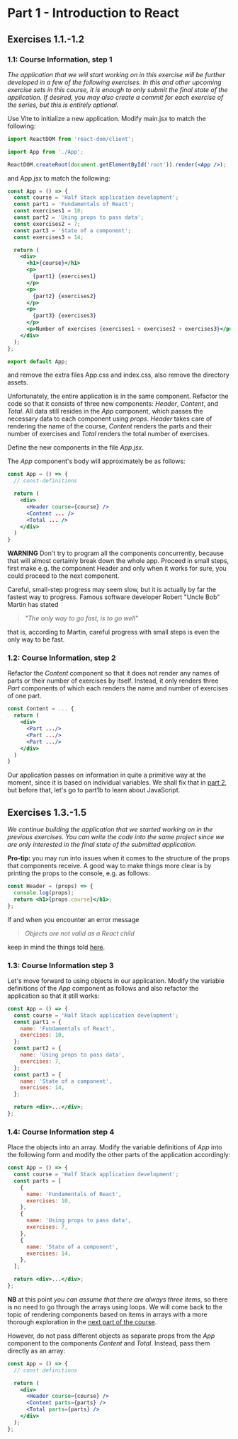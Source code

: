 # Part 1 - Introduction to React

## Exercises 1.1.-1.2

### 1.1: Course Information, step 1

_The application that we will start working on in this exercise will be further developed in a few of the following exercises. In this and other upcoming exercise sets in this course, it is enough to only submit the final state of the application. If desired, you may also create a commit for each exercise of the series, but this is entirely optional._

Use Vite to initialize a new application. Modify main.jsx to match the following:

```jsx
import ReactDOM from 'react-dom/client';

import App from './App';

ReactDOM.createRoot(document.getElementById('root')).render(<App />);
```

and App.jsx to match the following:

```jsx
const App = () => {
  const course = 'Half Stack application development';
  const part1 = 'Fundamentals of React';
  const exercises1 = 10;
  const part2 = 'Using props to pass data';
  const exercises2 = 7;
  const part3 = 'State of a component';
  const exercises3 = 14;

  return (
    <div>
      <h1>{course}</h1>
      <p>
        {part1} {exercises1}
      </p>
      <p>
        {part2} {exercises2}
      </p>
      <p>
        {part3} {exercises3}
      </p>
      <p>Number of exercises {exercises1 + exercises2 + exercises3}</p>
    </div>
  );
};

export default App;
```

and remove the extra files App.css and index.css, also remove the directory assets.

Unfortunately, the entire application is in the same component. Refactor the code so that it consists of three new components: _Header_, _Content_, and _Total_. All data still resides in the _App_ component, which passes the necessary data to each component using _props_. _Header_ takes care of rendering the name of the course, _Content_ renders the parts and their number of exercises and _Total_ renders the total number of exercises.

Define the new components in the file _App.jsx_.

The _App_ component's body will approximately be as follows:

```jsx
const App = () => {
  // const-definitions

  return (
    <div>
      <Header course={course} />
      <Content ... />
      <Total ... />
    </div>
  )
}
```

**WARNING** Don't try to program all the components concurrently, because that will almost certainly break down the whole app. Proceed in small steps, first make e.g. the component Header and only when it works for sure, you could proceed to the next component.

Careful, small-step progress may seem slow, but it is actually by far the fastest way to progress. Famous software developer Robert "Uncle Bob" Martin has stated

> _"The only way to go fast, is to go well"_

that is, according to Martin, careful progress with small steps is even the only way to be fast.

### 1.2: Course Information, step 2

Refactor the _Content_ component so that it does not render any names of parts or their number of exercises by itself. Instead, it only renders three _Part_ components of which each renders the name and number of exercises of one part.

```jsx
const Content = ... {
  return (
    <div>
      <Part .../>
      <Part .../>
      <Part .../>
    </div>
  )
}
```

Our application passes on information in quite a primitive way at the moment, since it is based on individual variables. We shall fix that in [part 2](https://fullstackopen.com/en/part2), but before that, let's go to part1b to learn about JavaScript.

## Exercises 1.3.-1.5

_We continue building the application that we started working on in the previous exercises. You can write the code into the same project since we are only interested in the final state of the submitted application._

**Pro-tip:** you may run into issues when it comes to the structure of the props that components receive. A good way to make things more clear is by printing the props to the console, e.g. as follows:

```jsx
const Header = (props) => {
  console.log(props);
  return <h1>{props.course}</h1>;
};
```

If and when you encounter an error message

> _Objects are not valid as a React child_

keep in mind the things told [here](https://fullstackopen.com/en/part1/introduction_to_react#do-not-render-objects).

### 1.3: Course Information step 3

Let's move forward to using objects in our application. Modify the variable definitions of the _App_ component as follows and also refactor the application so that it still works:

```jsx
const App = () => {
  const course = 'Half Stack application development';
  const part1 = {
    name: 'Fundamentals of React',
    exercises: 10,
  };
  const part2 = {
    name: 'Using props to pass data',
    exercises: 7,
  };
  const part3 = {
    name: 'State of a component',
    exercises: 14,
  };

  return <div>...</div>;
};
```

### 1.4: Course Information step 4

Place the objects into an array. Modify the variable definitions of _App_ into the following form and modify the other parts of the application accordingly:

```jsx
const App = () => {
  const course = 'Half Stack application development';
  const parts = [
    {
      name: 'Fundamentals of React',
      exercises: 10,
    },
    {
      name: 'Using props to pass data',
      exercises: 7,
    },
    {
      name: 'State of a component',
      exercises: 14,
    },
  ];

  return <div>...</div>;
};
```

**NB** at this point _you can assume that there are always three items_, so there is no need to go through the arrays using loops. We will come back to the topic of rendering components based on items in arrays with a more thorough exploration in the [next part of the course](https://fullstackopen.com/en/part2).

However, do not pass different objects as separate props from the _App_ component to the components _Content_ and _Total_. Instead, pass them directly as an array:

```jsx
const App = () => {
  // const definitions

  return (
    <div>
      <Header course={course} />
      <Content parts={parts} />
      <Total parts={parts} />
    </div>
  );
};
```
